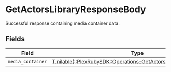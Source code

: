 # GetActorsLibraryResponseBody

Successful response containing media container data.


## Fields

| Field                                                                                                                             | Type                                                                                                                              | Required                                                                                                                          | Description                                                                                                                       |
| --------------------------------------------------------------------------------------------------------------------------------- | --------------------------------------------------------------------------------------------------------------------------------- | --------------------------------------------------------------------------------------------------------------------------------- | --------------------------------------------------------------------------------------------------------------------------------- |
| `media_container`                                                                                                                 | [T.nilable(::PlexRubySDK::Operations::GetActorsLibraryMediaContainer)](../../models/operations/getactorslibrarymediacontainer.md) | :heavy_minus_sign:                                                                                                                | N/A                                                                                                                               |